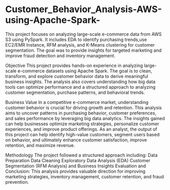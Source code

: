 # Customer_Behavior_Analysis-AWS-using-Apache-Spark-
This project focuses on analyzing large-scale e-commerce data from AWS S3 using PySpark. It includes EDA to identify purchasing trends,use EC2/EMR Instance, RFM analysis, and K-Means clustering for customer segmentation. The goal was to provide insights for targeted marketing and improve fraud detection and inventory management.

Objective
This project provides hands-on experience in analyzing large-scale e-commerce datasets using Apache Spark. The goal is to clean, transform, and explore customer behavior data to derive meaningful business insights. The analysis also covers understanding how big data tools can optimize performance and a structured approach to analyzing customer segmentation, purchase patterns, and behavioral trends.

Business Value
In a competitive e-commerce market, understanding customer behavior is crucial for driving growth and retention. This analysis aims to uncover patterns in purchasing behavior, customer preferences, and sales performance by leveraging big data analytics. The insights gained can help businesses optimize marketing strategies, personalize customer experiences, and improve product offerings. As an analyst, the output of this project can help identify high-value customers, segment users based on behavior, and ultimately enhance customer satisfaction, improve retention, and maximize revenue.

Methodology
The project followed a structured approach including:
Data Preparation
Data Cleaning
Exploratory Data Analysis (EDA)
Customer Segmentation (RFM Analysis) and Business Insights
Evaluation and Conclusion: This analysis provides valuable direction for improving marketing strategies, inventory management, customer retention, and fraud prevention.
